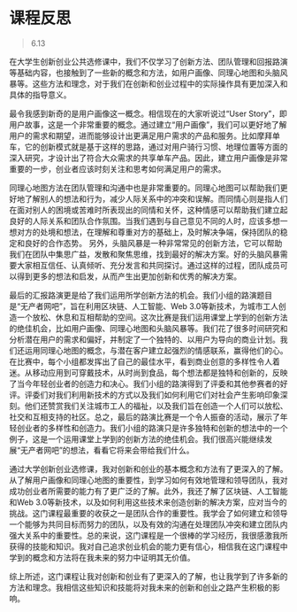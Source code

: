 # 课程反思
> 6.13 

在大学生创新创业公共选修课中，我们不仅学习了创新方法、团队管理和回报路演等基础内容，也接触到了一些新的概念和方法，如用户画像、同理心地图和头脑风暴等。这些方法和理念，对于我们在创新和创业过程中的实际操作具有更加深入和具体的指导意义。

最令我感到新奇的是用户画像这一概念。相信现在的大家听说过“User Story”，即用户故事，这是一个非常重要的概念。通过建立“用户画像”，我们可以更好地了解用户的需求和期望，进而能够设计出更满足用户需求的产品和服务。比如摩拜单车，它的创新模式就是基于这样的思路，通过对用户骑行习惯、地理位置等方面的深入研究，才设计出了符合大众需求的共享单车产品。因此，建立用户画像是非常重要的一步，创业者应该时刻关注和思考如何满足用户的需求。

同理心地图方法在团队管理和沟通中也是非常重要的。同理心地图可以帮助我们更好地了解别人的想法和行为，减少人际关系中的冲突和误解。而同情心则是指人们在面对别人的困境或苦难时所表现出的同情和关怀，这种情感可以帮助我们建立起良好的人际关系和团队合作氛围。当我们遇到与自己意见不同的人时，应该多想一想对方的处境和想法，在理解和尊重对方的基础上，及时解决争端，保持团队的稳定和良好的合作态势。
另外，头脑风暴是一种非常常见的创新方法，它可以帮助我们在团队中集思广益，发散和聚焦思维，找到最好的解决方案。好的头脑风暴需要大家相互信任、认真倾听、充分发言和共同探讨。通过这样的过程，团队成员可以得到更多的想法和启发，从而产生出更加创新和优秀的解决方案。

最后的汇报路演更是给了我们运用所学创新方法的机会。我们小组的路演题目是“无产者网吧”，旨在利用区块链、人工智能、Web 3.0等新技术，为城市工人创造一个放松、休息和互相帮助的空间。这次比赛是我们运用课堂上学到的创新方法的绝佳机会，比如用户画像、同理心地图和头脑风暴等。我们花了很多时间研究和分析潜在用户的需求和偏好，并制定了一个独特的、以用户为导向的商业计划。我们还运用同理心地图的概念，与潜在客户建立起强烈的情感联系，赢得他们的心。在比赛中，每个小组都发挥出了自己的最佳水平，看到商业创意的多样性令人着迷。从移动应用到可穿戴技术，从时尚到食品，每个想法都是独特和创新的，反映了当今年轻创业者的创造力和决心。我们小组的路演得到了评委和其他参赛者的好评。评委们对我们利用新技术的方式以及我们如何利用它们对社会产生影响印象深刻。他们还赞赏我们关注城市工人的福祉，以及我们旨在创造一个人们可以放松、社交和互相支持的社区。总之，最后的路演比赛是一个令人振奋的活动，展示了年轻创业者的多样性和创造力。我们小组的路演只是许多独特和创新的想法中的一个例子，这是一个运用课堂上学到的创新方法的绝佳机会。我们很高兴能继续发展“无产者网吧”的想法，看看它将来会带给我们什么。

通过大学创新创业选修课，我对创新和创业的基本概念和方法有了更深入的了解。从了解用户画像和同理心地图的重要性，到学习如何有效地管理和领导团队，我对成功创业者所需要的能力有了更广泛的了解。此外，我还了解了区块链、人工智能和Web 3.0等新技术，以及如何利用这些技术来创造创新的解决方案，应对当今的挑战。这门课程最重要的收获之一是团队合作的重要性。我学会了如何建立和领导一个能够为共同目标而努力的团队，以及有效的沟通在处理团队冲突和建立团队内强大关系中的重要性。总的来说，这门课程是一个很棒的学习经历，我很感激我所获得的技能和知识。我对自己追求创业机会的能力更有信心，相信我在这门课程中学到的概念和方法将在我未来的努力中证明其无价值。

综上所述，这门课程让我对创新和创业有了更深入的了解，也让我学到了许多新的方法和理念。我相信这些知识和技能将对我未来的创新和创业之路产生积极的影响。




